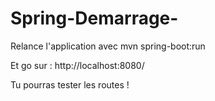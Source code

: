 # Spring-Demarrage-

Relance l'application avec mvn spring-boot:run

Et go sur : http://localhost:8080/

Tu pourras tester les routes !
